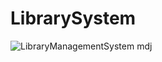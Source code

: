 # LibrarySystem
![LibraryManagementSystem mdj](https://github.com/user-attachments/assets/aad96d6b-6683-404a-a763-54f79e4d78a4)
